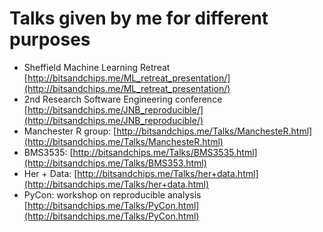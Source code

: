 # Talks given by me for different purposes

- Sheffield Machine Learning Retreat [http://bitsandchips.me/ML_retreat_presentation/](http://bitsandchips.me/ML_retreat_presentation/)
- 2nd Research Software Engineering conference [http://bitsandchips.me/JNB_reproducible/](http://bitsandchips.me/JNB_reproducible/)
- Manchester R group: [http://bitsandchips.me/Talks/ManchesteR.html](http://bitsandchips.me/Talks/ManchesteR.html)
- BMS3535: [http://bitsandchips.me/Talks/BMS3535.html](http://bitsandchips.me/Talks/BMS353.html)
- Her + Data: [http://bitsandchips.me/Talks/her+data.html](http://bitsandchips.me/Talks/her+data.html)
- PyCon: workshop on reproducible analysis [http://bitsandchips.me/Talks/PyCon.html](http://bitsandchips.me/Talks/PyCon.html)
